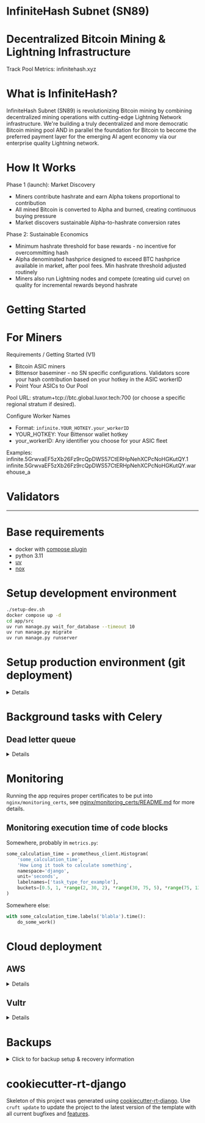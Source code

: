 # InfiniteHash Subnet (SN89)

# Decentralized Bitcoin Mining & Lightning Infrastructure

Track Pool Metrics: infinitehash.xyz

# What is InfiniteHash?

InfiniteHash Subnet (SN89) is revolutionizing Bitcoin mining by combining decentralized mining operations with cutting-edge Lightning Network infrastructure. We're building a truly decentralized and more democratic Bitcoin mining pool AND in parallel the foundation for Bitcoin to become the preferred payment layer for the emerging AI agent economy via our enterprise quality Lightning network.

# How It Works

Phase 1 (launch): Market Discovery
- Miners contribute hashrate and earn Alpha tokens proportional to contribution
- All mined Bitcoin is converted to Alpha and burned, creating continuous buying pressure
- Market discovers sustainable Alpha-to-hashrate conversion rates

Phase 2: Sustainable Economics
- Minimum hashrate threshold for base rewards - no incentive for overcommitting hash
- Alpha denominated hashprice designed to exceed BTC hashprice available in market, after pool fees. Min hashrate threshold adjusted routinely
- Miners also run Lightning nodes and compete (creating uid curve) on quality for incremental rewards beyond hashrate

# Getting Started

# For Miners

Requirements / Getting Started (V1)

- Bitcoin ASIC miners
- Bittensor baseminer - no SN specific configurations. Validators score your hash contribution based on your hotkey in the ASIC workerID
- Point Your ASICs to Our Pool


Pool URL: stratum+tcp://btc.global.luxor.tech:700 (or choose a specific regional stratum if desired).

Configure Worker Names
  - Format: `infinite.YOUR_HOTKEY.your_workerID`
  - YOUR_HOTKEY: Your Bittensor wallet hotkey
  - your_workerID: Any identifier you choose for your ASIC fleet

Examples:
infinite.5GrwvaEF5zXb26Fz9rcQpDWS57CtERHpNehXCPcNoHGKutQY.1
infinite.5GrwvaEF5zXb26Fz9rcQpDWS57CtERHpNehXCPcNoHGKutQY.warehouse_a


# Validators 

- - -

# Base requirements

- docker with [compose plugin](https://docs.docker.com/compose/install/linux/)
- python 3.11
- [uv](https://docs.astral.sh/uv/)
- [nox](https://nox.thea.codes)

# Setup development environment

```sh
./setup-dev.sh
docker compose up -d
cd app/src
uv run manage.py wait_for_database --timeout 10
uv run manage.py migrate
uv run manage.py runserver
```

# Setup production environment (git deployment)

<details>

This sets up "deployment by pushing to git storage on remote", so that:

- `git push origin ...` just pushes code to Github / other storage without any consequences;
- `git push production master` pushes code to a remote server running the app and triggers a git hook to redeploy the application.

```
Local .git ------------> Origin .git
                \
                 ------> Production .git (redeploy on push)
```

- - -

Use `ssh-keygen` to generate a key pair for the server, then add read-only access to repository in "deployment keys" section (`ssh -A` is easy to use, but not safe).

```sh
# remote server
mkdir -p ~/repos
cd ~/repos
git init --bare --initial-branch=master infinite-hashes.git

mkdir -p ~/domains/infinite-hashes
```

```sh
# locally
git remote add production root@<server>:~/repos/infinite-hashes.git
git push production master
```

```sh
# remote server
cd ~/repos/infinite-hashes.git

cat <<'EOT' > hooks/post-receive
#!/bin/bash
unset GIT_INDEX_FILE
export ROOT=/root
export REPO=infinite-hashes
while read oldrev newrev ref
do
    if [[ $ref =~ .*/master$ ]]; then
        export GIT_DIR="$ROOT/repos/$REPO.git/"
        export GIT_WORK_TREE="$ROOT/domains/$REPO/"
        git checkout -f master
        cd $GIT_WORK_TREE
        ./deploy.sh
    else
        echo "Doing nothing: only the master branch may be deployed on this server."
    fi
done
EOT

chmod +x hooks/post-receive
./hooks/post-receive
cd ~/domains/infinite-hashes
sudo bin/prepare-os.sh
./setup-prod.sh

# adjust the `.env` file

mkdir letsencrypt
./letsencrypt_setup.sh
./deploy.sh
```

### Deploy another branch

Only `master` branch is used to redeploy an application.
If one wants to deploy other branch, force may be used to push desired branch to remote's `master`:

```sh
git push --force production local-branch-to-deploy:master
```

</details>


# Background tasks with Celery

## Dead letter queue

<details>
There is a special queue named `dead_letter` that is used to store tasks
that failed for some reason.

A task should be annotated with `on_failure=send_to_dead_letter_queue`.
Once the reason of tasks failure is fixed, the task can be re-processed
by moving tasks from dead letter queue to the main one ("celery"):

    manage.py move_tasks "dead_letter" "celery"

If tasks fails again, it will be put back to dead letter queue.

To flush add tasks in specific queue, use

    manage.py flush_tasks "dead_letter"
</details>

# Monitoring

Running the app requires proper certificates to be put into `nginx/monitoring_certs`,
see [nginx/monitoring_certs/README.md](nginx/monitoring_certs/README.md) for more details.

## Monitoring execution time of code blocks

Somewhere, probably in `metrics.py`:

```python
some_calculation_time = prometheus_client.Histogram(
    'some_calculation_time',
    'How Long it took to calculate something',
    namespace='django',
    unit='seconds',
    labelnames=['task_type_for_example'],
    buckets=[0.5, 1, *range(2, 30, 2), *range(30, 75, 5), *range(75, 135, 15)]
)
```

Somewhere else:

```python
with some_calculation_time.labels('blabla').time():
    do_some_work()
```


# Cloud deployment

## AWS

<details>
Initiate the infrastructure with Terraform:
TODO

To push a new version of the application to AWS, just push to a branch named `deploy-$(ENVIRONMENT_NAME)`.
Typical values for `$(ENVIRONMENT_NAME)` are `prod` and `staging`.
For this to work, GitHub actions needs to be provided with credentials for an account that has the following policies enabled:

- AutoScalingFullAccess
- AmazonEC2ContainerRegistryFullAccess
- AmazonS3FullAccess

See `.github/workflows/cd.yml` to find out the secret names.

For more details see [README_AWS.md](README_AWS.md)
</details>

## Vultr

<details>
Initiate the infrastructure with Terraform and cloud-init:

- see Terraform template in `<project>/devops/vultr_tf/core/`
- see scripts for interacting with Vultr API in `<project>/devops/vultr_scripts/`
  - note these scripts need `vultr-cli` installed

For more details see [README_vultr.md](README_vultr.md).
</details>

# Backups

<details>
<summary>Click to for backup setup & recovery information</summary>

Backups are managed by `backups` container.

## Local volume

By default, backups will be created [periodically](backups/backup.cron) and stored in `backups` volume.

### Backups rotation
Set env var:
- `BACKUP_LOCAL_ROTATE_KEEP_LAST`

### Email

Local backups may be sent to email manually. Set env vars:
- `EMAIL_HOST`
- `EMAIL_PORT`
- `EMAIL_HOST_USER`
- `EMAIL_HOST_PASSWORD`
- `DEFAULT_FROM_EMAIL`

Then run:
```sh
docker compose run --rm -e EMAIL_TARGET=youremail@domain.com backups ./backup-db.sh
```

## B2 cloud storage

> In these examples we assume that backups will be stored inside `folder`. If you want to store backups in the root folder, just use empty string instead of `folder`.

First, create a Backblaze B2 account and a bucket for backups (with [lifecycle rules](https://www.backblaze.com/docs/cloud-storage-configure-and-manage-lifecycle-rules)):

```sh
b2 bucket create --lifecycle-rule '{"daysFromHidingToDeleting": 30, "daysFromUploadingToHiding": 30, "fileNamePrefix": "folder/"}' "infinite-hashes-backups" allPrivate
```

> If you want to add backups to already existing bucket, use `b2 bucket update` command and don't forget to list all previous lifecycle rules as well as adding the new one.

Create an application key with restricted access to a single bucket:

```sh
b2 key create --bucket "infinite-hashes-backups" --namePrefix "folder/" "infinite-hashes-backups-key" listBuckets,listFiles,readFiles,writeFiles
```

Fill in `.env` file:
- `BACKUP_B2_BUCKET=infinite-hashes-backups`
- `BACKUP_B2_FOLDER=folder`
- `BACKUP_B2_APPLICATION_KEY_ID=0012345abcdefgh0000000000`
- `BACKUP_B2_APPLICATION_KEY=A001bcdefgHIJKLMNOPQRSTUxx11x22`

## List all available backups

```sh
docker compose run --rm backups ./list-backups.sh
```

## Restoring system from backup after a catastrophical failure

1. Follow the instructions above to set up a new production environment
2. Restore the database using one of
```sh
docker compose run --rm backups ./restore-db.sh /var/backups/{backup-name}.dump.zstd

docker compose run --rm backups ./restore-db.sh b2://{bucket-name}/{backup-name}.dump.zstd
docker compose run --rm backups ./restore-db.sh b2id://{ID}
```
3. See if everything works
4. Make sure everything is filled up in `.env`, error reporting integration, email accounts etc

## Monitoring

`backups` container runs a simple server which [exposes essential metrics about backups](backups/bin/serve_metrics.py).

</details>

# cookiecutter-rt-django

Skeleton of this project was generated using [cookiecutter-rt-django](https://github.com/reef-technologies/cookiecutter-rt-django).
Use `cruft update` to update the project to the latest version of the template with all current bugfixes and [features](https://github.com/reef-technologies/cookiecutter-rt-django/blob/master/features.md).
